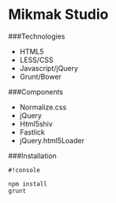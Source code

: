# Mikmak Studio

###Technologies

* HTML5
* LESS/CSS
* Javascript/jQuery
* Grunt/Bower


###Components

* Normalize.css
* jQuery
* Html5shiv
* Fastlick
* jQuery.html5Loader


###Installation


```
#!console

npm install
grunt
```